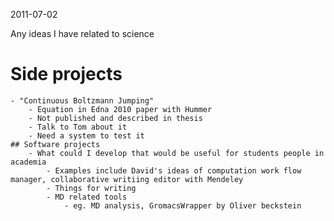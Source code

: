 2011-07-02

Any ideas I have related to science

# Side projects
	- "Continuous Boltzmann Jumping"
		- Equation in Edna 2010 paper with Hummer
		- Not published and described in thesis
		- Talk to Tom about it
		- Need a system to test it
	## Software projects
		- What could I develop that would be useful for students people in academia
			- Examples include David's ideas of computation work flow manager, collaborative writiing editor with Mendeley
			- Things for writing
			- MD related tools
				- eg. MD analysis, GromacsWrapper by Oliver beckstein
